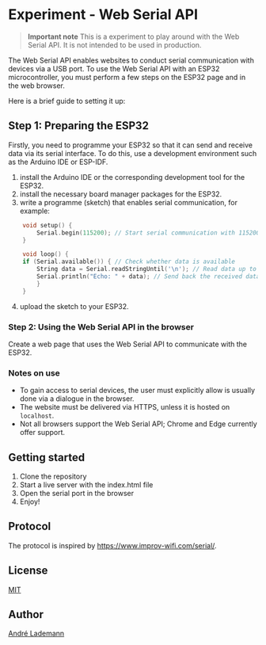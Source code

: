 # Experiment - Web Serial API

> **Important note**
> This is a experiment to play around with the Web Serial API. It is not intended to be used in production.

The Web Serial API enables websites to conduct serial communication with devices via a USB port. To use the Web Serial API with an ESP32 microcontroller, you must perform a few steps on the ESP32 page and in the web browser. 

Here is a brief guide to setting it up:

## Step 1: Preparing the ESP32

Firstly, you need to programme your ESP32 so that it can send and receive data via its serial interface. To do this, use a development environment such as the Arduino IDE or ESP-IDF.

1. install the Arduino IDE or the corresponding development tool for the ESP32.
2. install the necessary board manager packages for the ESP32.
3. write a programme (sketch) that enables serial communication, for example:
    

```cpp
    void setup() {
        Serial.begin(115200); // Start serial communication with 115200 baud
    }

    void loop() {
    if (Serial.available()) { // Check whether data is available
        String data = Serial.readStringUntil('\n'); // Read data up to the line break
        Serial.println("Echo: " + data); // Send back the received data
        }
    }
```

4. upload the sketch to your ESP32.

### Step 2: Using the Web Serial API in the browser

Create a web page that uses the Web Serial API to communicate with the ESP32.

### Notes on use

* To gain access to serial devices, the user must explicitly allow is usually done via a dialogue in the browser.
* The website must be delivered via HTTPS, unless it is hosted on `localhost`.
* Not all browsers support the Web Serial API; Chrome and Edge currently offer support.

## Getting started

1. Clone the repository
2. Start a live server with the index.html file
3. Open the serial port in the browser
4. Enjoy!

## Protocol

The protocol is inspired by https://www.improv-wifi.com/serial/.



## License

[MIT](LICENSE)

## Author

[André Lademann](https://github.com/vergissberlin)
